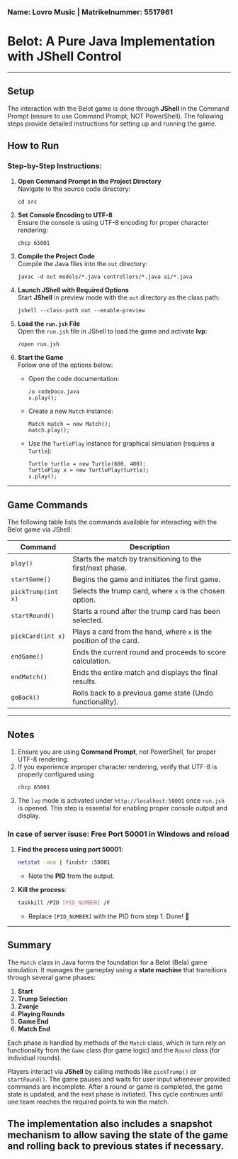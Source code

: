 ### Name: Lovro Music | Matrikelnummer: 5517961

# Belot: A Pure Java Implementation with JShell Control

---

## Setup

The interaction with the Belot game is done through **JShell** in the Command Prompt (ensure to use Command Prompt, NOT PowerShell). The following steps provide detailed instructions for setting up and running the game.

## How to Run

### Step-by-Step Instructions:

1. **Open Command Prompt in the Project Directory**  
   Navigate to the source code directory:  
   ```shell
   cd src
   ```

2. **Set Console Encoding to UTF-8**  
   Ensure the console is using UTF-8 encoding for proper character rendering:  
   ```shell
   chcp 65001
   ```

3. **Compile the Project Code**  
   Compile the Java files into the `out` directory:  
   ```shell
   javac -d out models/*.java controllers/*.java ai/*.java
   ```

4. **Launch JShell with Required Options**  
   Start **JShell** in preview mode with the `out` directory as the class path:  
   ```shell
   jshell --class-path out --enable-preview
   ```

5. **Load the `run.jsh` File**  
   Open the `run.jsh` file in JShell to load the game and activate **lvp**:  
   ```shell
   /open run.jsh
   ```

6. **Start the Game**  
   Follow one of the options below:

   - Open the code documentation:
     ```shell
     /o codeDocu.java
     x.play();
     ```
   
   - Create a new `Match` instance:  
     ```shell
     Match match = new Match();
     match.play();
     ```
   
   - Use the `TurtlePlay` instance for graphical simulation (requires a `Turtle`):  
     ```shell
     Turtle turtle = new Turtle(600, 400);
     TurtlePlay x = new TurtlePlay(turtle);
     x.play();
     ```

---

## Game Commands

The following table lists the commands available for interacting with the Belot game via JShell:

| **Command**        | **Description**                                                                 |
|---------------------|---------------------------------------------------------------------------------|
| `play()`           | Starts the match by transitioning to the first/next phase.                         |
| `startGame()`      | Begins the game and initiates the first game.                                 |
| `pickTrump(int x)` | Selects the trump card, where `x` is the chosen option.                        |
| `startRound()`     | Starts a round after the trump card has been selected.                        |
| `pickCard(int x)`  | Plays a card from the hand, where `x` is the position of the card.             |
| `endGame()`        | Ends the current round and proceeds to score calculation.                     |
| `endMatch()`       | Ends the entire match and displays the final results.                         |
| `goBack()`         | Rolls back to a previous game state (Undo functionality).                     |

---

## Notes

1. Ensure you are using **Command Prompt**, not PowerShell, for proper UTF-8 rendering.
2. If you experience improper character rendering, verify that UTF-8 is properly configured using  
   ```shell
   chcp 65001
   ```
3. The `lvp` mode is activated under `http://localhost:50001` once `run.jsh` is opened. This step is essential for enabling proper console output and display.

### In case of server isuse: Free Port 50001 in Windows and reload

1. **Find the process using port 50001**:  
   ```bash
   netstat -ano | findstr :50001
   ```
   - Note the **PID** from the output.

2. **Kill the process**:  
   ```bash
   taskkill /PID [PID_NUMBER] /F
   ```
   - Replace `[PID_NUMBER]` with the PID from step 1. Done! 🎉 

---
## Summary

The `Match` class in Java forms the foundation for a Belot (Bela) game simulation. It manages the gameplay using a **state machine** that transitions through several game phases:

1. **Start**
2. **Trump Selection**
3. **Zvanje**
4. **Playing Rounds**
5. **Game End**
6. **Match End**

Each phase is handled by methods of the `Match` class, which in turn rely on functionality from the `Game` class (for game logic) and the `Round` class (for individual rounds). 

Players interact via **JShell** by calling methods like `pickTrump()` or `startRound()`. The game pauses and waits for user input whenever provided commands are incomplete. After a round or game is completed, the game state is updated, and the next phase is initiated. This cycle continues until one team reaches the required points to win the match.

The implementation also includes a **snapshot mechanism** to allow saving the state of the game and rolling back to previous states if necessary.
---